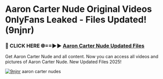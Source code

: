 # Aaron Carter Nude Original Videos 0nlyFans Leaked - Files Updated! (9njnr)

<h3>🔴 CLICK HERE 🌐==►► <a href="https://tinyurl.com/4mcuefdz" rel="nofollow">Aaron Carter Nude Updated Files</a></h3>

Get Aaron Carter Nude and all content. Now you can access all videos and pictures of Aaron Carter Nude. New Updated Files 2025!

[![9njnr](https://i.imgur.com/StAQSOY.gif)](https://tinyurl.com/4mcuefdz)
aaron carter nudes
